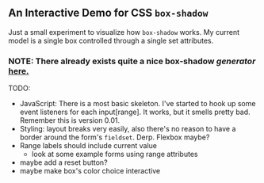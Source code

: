 ## An Interactive Demo for CSS `box-shadow`

Just a small experiment to visualize how `box-shadow` works. My current model is a single box controlled through a single set attributes.

### NOTE: There already exists quite a nice box-shadow _generator_ [here.](https://cssgenerator.org/box-shadow-css-generator.html)

TODO:

- JavaScript: There is a most basic skeleton. I've started to hook up some event listeners for each input[range]. It works, but it smells pretty bad. Remember this is version 0.01.
- Styling: layout breaks very easily, also there's no reason to have a border around the form's `fieldset`. Derp. Flexbox maybe?
- Range labels should include current value
  - look at some example forms using range attributes
- maybe add a reset button?
- maybe make box's color choice interactive
